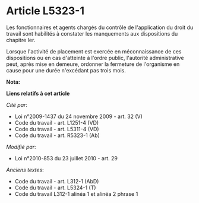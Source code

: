 # Article L5323-1

Les fonctionnaires et agents chargés du contrôle de l'application du droit du travail sont habilités à constater les
manquements aux dispositions du chapitre Ier. 

Lorsque l'activité de placement est exercée en méconnaissance de ces dispositions ou en cas d'atteinte à l'ordre public,
l'autorité administrative peut, après mise en demeure, ordonner la fermeture de l'organisme en cause pour une durée
n'excédant pas trois mois.

**Nota:**



**Liens relatifs à cet article**

_Cité par_:

  - Loi n°2009-1437 du 24 novembre 2009 - art. 32 (V)
  - Code du travail - art. L1251-4 (VD)
  - Code du travail - art. L5311-4 (VD)
  - Code du travail - art. R5323-1 (Ab)

_Modifié par_:

  - Loi n°2010-853 du 23 juillet 2010 - art. 29

_Anciens textes_:

  - Code du travail - art. L312-1 (AbD)
  - Code du travail - art. L5324-1 (T)
  - Code du travail L312-1 alinéa 1 et alinéa 2 phrase 1
